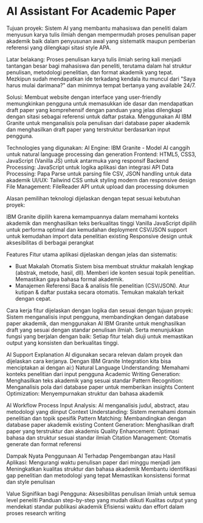 # AI Assistant For Academic Paper
Tujuan proyek: Sistem AI yang membantu mahasiswa dan peneliti dalam menyusun karya tulis ilmiah dengan mempermudah proses penulisan paper akademik baik dalam penyusunan awal yang sistematik maupun pemberian referensi yang dilengkapi sitasi style APA.

Latar belakang: Proses penulisan karya tulis ilmiah sering kali menjadi tantangan besar bagi mahasiswa dan peneliti, terutama dalam hal struktur penulisan, metodologi penelitian, dan format akademik yang tepat. Mezkipun sudah mendapatkan ide terkadang kendala itu muncul dari "Saya harus mulai darimana?" dan minimnya tempat bertanya yang available 24/7.

Solusi: Membuat website dengan interface yang user-friendly memungkinkan pengguna untuk memasukkan ide dasar dan mendapatkan draft paper yang komprehensif dengan panduan yang jelas dilengkapi dengan sitasi sebagai referensi untuk daftar pstaka. Menggunakan AI IBM Granite untuk menganalisis pola penulisan dari database paper akademik dan menghasilkan draft paper yang terstruktur berdasarkan input pengguna. 

Technologies yang digunakan:
AI Engine: IBM Granite - Model AI canggih untuk natural language processing dan generation
Frontend: HTML5, CSS3, JavaScript (Vanilla JS) untuk antarmuka yang responsif
Backend Processing: JavaScript untuk logika aplikasi dan integrasi API
Data Processing: Papa Parse untuk parsing file CSV, JSON handling untuk data akademik
UI/UX: Tailwind CSS untuk styling modern dan responsive design
File Management: FileReader API untuk upload dan processing dokumen

Alasan pemilihan teknologi dijelaskan dengan tepat sesuai kebutuhan proyek:

IBM Granite dipilih karena kemampuannya dalam memahami konteks akademik dan menghasilkan teks berkualitas tinggi
Vanilla JavaScript dipilih untuk performa optimal dan kemudahan deployment
CSV/JSON support untuk kemudahan import data penelitian existing
Responsive design untuk aksesibilitas di berbagai perangkat

Features
Fitur utama aplikasi dijelaskan dengan jelas dan sistematis:
- Buat Makalah Otomatis
Sistem bisa membuat struktur makalah lengkap (abstrak, metode, hasil, dll).
Memberi ide konten sesuai topik penelitian.
Memastikan gaya bahasa formal akademik.
- Manajemen Referensi
Baca & analisis file penelitian (CSV/JSON).
Atur kutipan & daftar pustaka secara otomatis.
Temukan makalah terkait dengan cepat.

Cara kerja fitur dijelaskan dengan logika dan sesuai dengan tujuan proyek: Sistem menganalisis input pengguna, membandingkan dengan database paper akademik, dan menggunakan AI IBM Granite untuk menghasilkan draft yang sesuai dengan standar penulisan ilmiah.
Serta menunjukkan fungsi yang berjalan dengan baik: Setiap fitur telah diuji untuk memastikan output yang konsisten dan berkualitas tinggi.

AI Support Explanation
AI digunakan secara relevan dalam proyek dan dijelaskan cara kerjanya. Dengan IBM Granite Integration kita bisa menciptakan ai dengan ai:)
Natural Language Understanding: Memahami konteks penelitian dari input pengguna
Academic Writing Generation: Menghasilkan teks akademik yang sesuai standar
Pattern Recognition: Menganalisis pola dari database paper untuk memberikan insights
Content Optimization: Menyempurnakan struktur dan bahasa akademik

AI Workflow Process
Input Analysis: AI menganalisis judul, abstract, atau metodologi yang diinput
Context Understanding: Sistem memahami domain penelitian dan topik spesifik
Pattern Matching: Membandingkan dengan database paper akademik existing
Content Generation: Menghasilkan draft paper yang terstruktur dan akademis
Quality Enhancement: Optimasi bahasa dan struktur sesuai standar ilmiah
Citation Management: Otomatis generate dan format referensi

Dampak Nyata Penggunaan AI Terhadap Pengembangan atau Hasil Aplikasi:
Mengurangi waktu penulisan paper dari minggu menjadi jam
Meningkatkan kualitas struktur dan bahasa akademik
Membantu identifikasi gap penelitian dan metodologi yang tepat
Memastikan konsistensi format dan style penulisan

Value Signifikan bagi Pengguna:
Aksesibilitas penulisan ilmiah untuk semua level peneliti
Panduan step-by-step yang mudah diikuti
Kualitas output yang mendekati standar publikasi akademik
Efisiensi waktu dan effort dalam proses research writing
